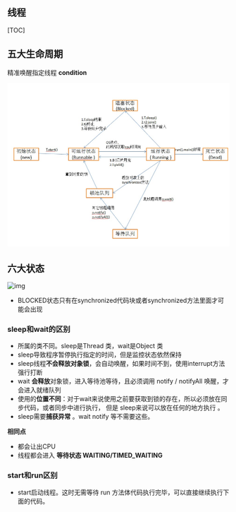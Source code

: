 ## 线程

[TOC]



## 五大生命周期

精准唤醒指定线程 **condition**

![](images/7e76cc17-0ad5-3ff3-954e-1f83463519d1.jpg)



## 六大状态

![img](images/watermark,type_ZmFuZ3poZW5naGVpdGk,shadow_10,text_aHR0cHM6Ly9ibG9nLmNzZG4ubmV0L2FidTkzNTAwOTA2Ng==,size_16,color_FFFFFF,t_70#pic_center.jpeg)



- BLOCKED状态只有在synchronized代码块或者synchronized方法里面才可能会出现





### sleep和wait的区别

- 所属的类不同。sleep是Thread 类，wait是Object 类
- sleep导致程序暂停执行指定的时间，但是监控状态依然保持
- sleep线程**不会释放对象锁**，会自动唤醒，如果时间不到，使用interrupt方法强行打断
- wait **会释放**对象锁，进入等待池等待，且必须调用 notify / notifyAll 唤醒，才会进入就绪队列
- 使用的**位置不同**：对于wait来说使用之前要获取到锁的存在，所以必须放在同步代码，或者同步中进行执行， 但是 sleep来说可以放在任何的地方执行 。
- sleep需要**捕获异常** 。wait notify 等不需要这些。



**相同点**

- 都会让出CPU
- 线程都会进入 **等待状态 WAITING/TIMED_WAITING**



### start和run区别

- start启动线程。这时无需等待 run 方法体代码执行完毕，可以直接继续执行下面的代码。

  





















